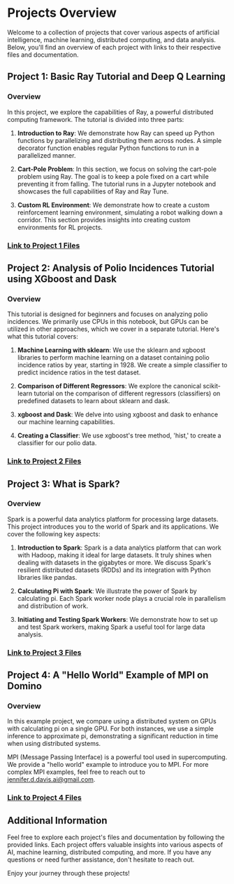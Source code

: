 # Projects Overview

Welcome to a collection of projects that cover various aspects of artificial intelligence, machine learning, distributed computing, and data analysis. Below, you'll find an overview of each project with links to their respective files and documentation.

## Project 1: Basic Ray Tutorial and Deep Q Learning

### Overview

In this project, we explore the capabilities of Ray, a powerful distributed computing framework. The tutorial is divided into three parts:

1. **Introduction to Ray**: We demonstrate how Ray can speed up Python functions by parallelizing and distributing them across nodes. A simple decorator function enables regular Python functions to run in a parallelized manner.

2. **Cart-Pole Problem**: In this section, we focus on solving the cart-pole problem using Ray. The goal is to keep a pole fixed on a cart while preventing it from falling. The tutorial runs in a Jupyter notebook and showcases the full capabilities of Ray and Ray Tune.

3. **Custom RL Environment**: We demonstrate how to create a custom reinforcement learning environment, simulating a robot walking down a corridor. This section provides insights into creating custom environments for RL projects.

### [Link to Project 1 Files](https://github.com/jddavis-ai/rev-3-advanced-data-science/blob/main/Rev3_Advanced_Data_Science-main/Basic_Ray_Tutorial_with_Deep_Q_Learning.ipynb)

## Project 2: Analysis of Polio Incidences Tutorial using XGboost and Dask 

### Overview

This tutorial is designed for beginners and focuses on analyzing polio incidences. We primarily use CPUs in this notebook, but GPUs can be utilized in other approaches, which we cover in a separate tutorial. Here's what this tutorial covers:

1. **Machine Learning with sklearn**: We use the sklearn and xgboost libraries to perform machine learning on a dataset containing polio incidence ratios by year, starting in 1928. We create a simple classifier to predict incidence ratios in the test dataset.

2. **Comparison of Different Regressors**: We explore the canonical scikit-learn tutorial on the comparison of different regressors (classifiers) on predefined datasets to learn about sklearn and dask.

3. **xgboost and Dask**: We delve into using xgboost and dask to enhance our machine learning capabilities.

4. **Creating a Classifier**: We use xgboost's tree method, 'hist,' to create a classifier for our polio data.

### [Link to Project 2 Files](https://github.com/jddavis-ai/rev-3-advanced-data-science/blob/main/Rev3_Advanced_Data_Science-main/Dask_Tutorial-Distributed-Examples.ipynb)

## Project 3: What is Spark?

### Overview

Spark is a powerful data analytics platform for processing large datasets. This project introduces you to the world of Spark and its applications. We cover the following key aspects:

1. **Introduction to Spark**: Spark is a data analytics platform that can work with Hadoop, making it ideal for large datasets. It truly shines when dealing with datasets in the gigabytes or more. We discuss Spark's resilient distributed datasets (RDDs) and its integration with Python libraries like pandas.

2. **Calculating Pi with Spark**: We illustrate the power of Spark by calculating pi. Each Spark worker node plays a crucial role in parallelism and distribution of work.

3. **Initiating and Testing Spark Workers**: We demonstrate how to set up and test Spark workers, making Spark a useful tool for large data analysis.

### [Link to Project 3 Files]([project3_files/](https://github.com/jddavis-ai/rev-3-advanced-data-science/blob/main/Rev3_Advanced_Data_Science-main/PySpark%20Beginner%20Tutorial.ipynb))

## Project 4: A "Hello World" Example of MPI on Domino

### Overview

In this example project, we compare using a distributed system on GPUs with calculating pi on a single GPU. For both instances, we use a simple inference to approximate pi, demonstrating a significant reduction in time when using distributed systems.

MPI (Message Passing Interface) is a powerful tool used in supercomputing. We provide a "hello world" example to introduce you to MPI. For more complex MPI examples, feel free to reach out to jennifer.d.davis.ai@gmail.com.

### [Link to Project 4 Files](https://github.com/jddavis-ai/rev-3-advanced-data-science/blob/main/Rev3_Advanced_Data_Science-main/Calculate_Pi_MPI.ipynb)

## Additional Information

Feel free to explore each project's files and documentation by following the provided links. Each project offers valuable insights into various aspects of AI, machine learning, distributed computing, and more. If you have any questions or need further assistance, don't hesitate to reach out.

Enjoy your journey through these projects!
